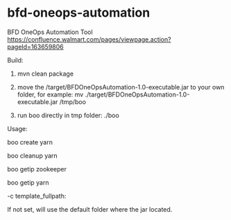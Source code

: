 # bfd-oneops-automation
BFD OneOps Automation Tool
https://confluence.walmart.com/pages/viewpage.action?pageId=163659806

Build:

1. mvn clean package

2. move the /target/BFDOneOpsAutomation-1.0-executable.jar to your own folder, for example: mv ./target/BFDOneOpsAutomation-1.0-executable.jar /tmp/boo
3. run boo directly in tmp folder: ./boo

Usage:

boo create yarn

boo cleanup yarn

boo getip zookeeper

boo getip yarn


-c template_fullpath:

If not set, will use the default folder where the jar located. 
